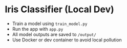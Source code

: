 # Iris Classifier (Local Dev)

- Train a model using `train_model.py`
- Run the app with `app.py`
- All model outputs are saved to `/output/`
- Use Docker or dev container to avoid local pollution
